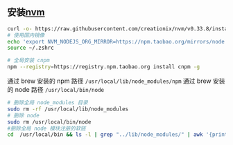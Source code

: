 ## 安装[nvm](https://github.com/creationix/nvm/blob/master/README.md)
```bash
curl -o- https://raw.githubusercontent.com/creationix/nvm/v0.33.8/install.sh | bash
# 使用国内镜像
echo 'export NVM_NODEJS_ORG_MIRROR=https://npm.taobao.org/mirrors/node' >> ~/.zshrc
source ~/.zshrc

# 全局安装 cnpm
npm --registry=https://registry.npm.taobao.org install cnpm -g
```

通过 brew 安装的 npm 路径 `/usr/local/lib/node_modules/npm`
通过 brew 安装的 node 路径 `/usr/local/bin/node`
```bash
# 删除全局 node_modules 目录
sudo rm -rf /usr/local/lib/node_modules 
# 删除 node
sudo rm /usr/local/bin/node 
#删除全局 node 模块注册的软链
cd  /usr/local/bin && ls -l | grep "../lib/node_modules/" | awk '{print $9}'| xargs rm 
```